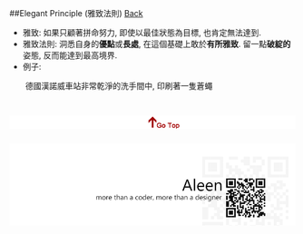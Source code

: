 ##Elegant Principle (雅致法則) [Back](./../Thought%20Menu.md)

- 雅致: 如果只顧著拼命努力, 即使以最佳狀態為目標, 也肯定無法達到.
- 雅致法則: 洞悉自身的**優點**或**長處**, 在這個基礎上敢於**有所雅致**. 留一點**破綻的**姿態, 反而能達到最高境界.
- 例子:

<p style="text-indent:2em;">德國漢諾威車站非常乾淨的洗手間中, 印刷著一隻蒼蠅</p>

<a href="#" style="left:200px;"><img src="./../../pic/gotop.png"></a>
=====
<a href="http://aleen42.github.io/" target="_blank" ><img src="./../../pic/tail.gif"></a>
